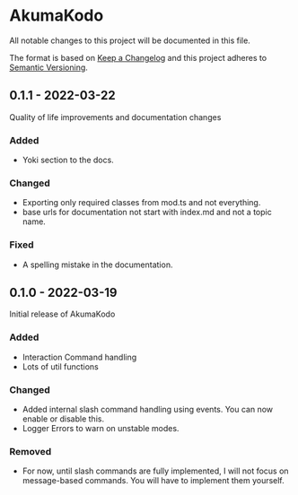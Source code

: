 # AkumaKodo

All notable changes to this project will be documented in this file.

The format is based on [Keep a Changelog](http://keepachangelog.com/)
and this project adheres to [Semantic Versioning](http://semver.org/).

## 0.1.1 - 2022-03-22
Quality of life improvements and documentation changes

### Added
- Yoki section to the docs.

### Changed
- Exporting only required classes from mod.ts and not everything.
- base urls for documentation not start with index.md and not a topic name.

### Fixed
- A spelling mistake in the documentation.

## 0.1.0 - 2022-03-19
Initial release of AkumaKodo

### Added
- Interaction Command handling
- Lots of util functions

### Changed
- Added internal slash command handling using events. You can now enable or disable this.
- Logger Errors to warn on unstable modes.

### Removed
- For now, until slash commands are fully implemented, I will not focus on message-based commands. You will have to implement them yourself.